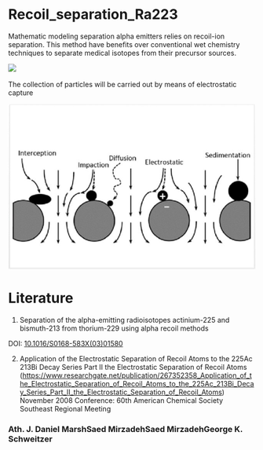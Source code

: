 # Recoil_separation_Ra223
Mathematic modeling separation alpha emitters relies on recoil-ion separation. 
This method have benefits over conventional wet chemistry techniques to separate medical isotopes from their precursor sources.

<img src="https://physics.aps.org/assets/40faa6b5-0173-450e-94a3-dfc8cd6f5f8d/es129_medium_1.png" /></h1>

The collection of particles will be carried out by means of electrostatic capture

<img src="https://github.com/StepanKatin/Recoil_separation_Ra223/blob/main/Aerosol-particle-collection-mechanisms-Different-types-of-filters-have-different_W640.jpg"/></h2>

# Literature
1. Separation of the alpha-emitting radioisotopes actinium-225 and bismuth-213 from thorium-229 using alpha recoil methods

DOI: [10.1016/S0168-583X(03)01580](http://dx.doi.org/10.1016/S0168-583X(03)01580-5)

2. Application of the Electrostatic Separation of Recoil Atoms to the 225Ac 213Bi Decay Series Part II the Electrostatic Separation of Recoil Atoms
(https://www.researchgate.net/publication/267352358_Application_of_the_Electrostatic_Separation_of_Recoil_Atoms_to_the_225Ac_213Bi_Decay_Series_Part_II_the_Electrostatic_Separation_of_Recoil_Atoms)
November 2008
Conference: 60th American Chemical Society Southeast Regional Meeting
### Ath. J. Daniel MarshSaed MirzadehSaed MirzadehGeorge K. Schweitzer
